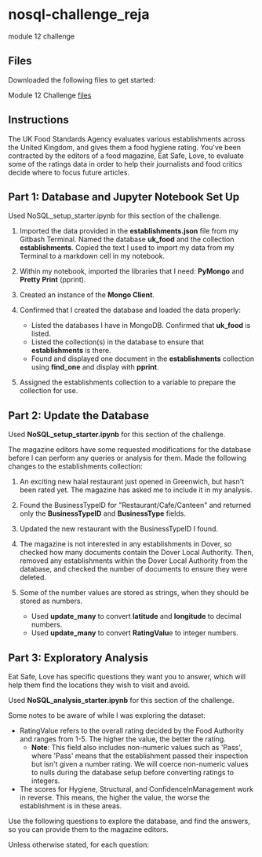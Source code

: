 # nosql-challenge_reja
module 12 challenge


## Files ##

Downloaded the following files to get started:

Module 12 Challenge [files](https://bootcampspot.instructure.com/courses/3819/assignments/56641?module_item_id=999979)

## Instructions ##

The UK Food Standards Agency evaluates various establishments across the United Kingdom, and gives them a food hygiene rating. You've been contracted by the editors of a food magazine, Eat Safe, Love, to evaluate some of the ratings data in order to help their journalists and food critics decide where to focus future articles.

## Part 1: Database and Jupyter Notebook Set Up ##

Used NoSQL_setup_starter.ipynb for this section of the challenge.

1. Imported the data provided in the **establishments.json** file from my Gitbash Terminal. Named the database **uk_food** and the collection **establishments**. Copied the text I used to import my data from my Terminal to a markdown cell in my notebook.

2. Within my notebook, imported the libraries that I need: **PyMongo** and **Pretty Print** (pprint).

3. Created an instance of the **Mongo Client**.

4. Confirmed that I created the database and loaded the data properly:

    - Listed the databases I have in MongoDB. Confirmed that **uk_food** is listed.
    - Listed the collection(s) in the database to ensure that **establishments** is there.
    - Found and displayed one document in the **establishments** collection using **find_one** and display with **pprint**.
      
5. Assigned the establishments collection to a variable to prepare the collection for use.

## Part 2: Update the Database ##

Used **NoSQL_setup_starter.ipynb** for this section of the challenge.

The magazine editors have some requested modifications for the database before I can perform any queries or analysis for them. Made the following changes to the establishments collection:

1. An exciting new halal restaurant just opened in Greenwich, but hasn't been rated yet. The magazine has asked me to include it in my analysis.
2. Found the BusinessTypeID for "Restaurant/Cafe/Canteen" and returned only the **BusinessTypeID** and **BusinessType** fields.
3. Updated the new restaurant with the BusinessTypeID I found.

4. The magazine is not interested in any establishments in Dover, so checked how many documents contain the Dover Local Authority. Then, removed any establishments within the Dover Local Authority from the database, and checked the number of documents to ensure     they were deleted.

5. Some of the number values are stored as strings, when they should be stored as numbers.

   - Used **update_many** to convert **latitude** and **longitude** to decimal numbers.
   - Used **update_many** to convert **RatingValu**e to integer numbers.
  
## Part 3: Exploratory Analysis ##

Eat Safe, Love has specific questions they want you to answer, which will help them find the locations they wish to visit and avoid.

Used **NoSQL_analysis_starter.ipynb** for this section of the challenge.

Some notes to be aware of while I was exploring the dataset:

- RatingValue refers to the overall rating decided by the Food Authority and ranges from 1-5. The higher the value, the better the rating.
   - **Note**: This field also includes non-numeric values such as 'Pass', where 'Pass' means that the establishment passed their inspection but isn't given a number rating. We will coerce non-numeric values to nulls during the database setup before converting ratings to integers.
- The scores for Hygiene, Structural, and ConfidenceInManagement work in reverse. This means, the higher the value, the worse the establishment is in these areas.
  
Use the following questions to explore the database, and find the answers, so you can provide them to the magazine editors.

Unless otherwise stated, for each question:
